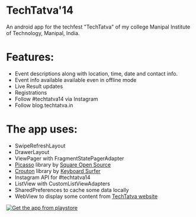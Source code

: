 # TechTatva'14

An android app for the techfest "TechTatva" of my college Manipal Institute of Technology, Manipal, India.

Features:
==
* Event descriptions along with location, time, date and contact info.
* Event info available available even in offline mode
* Live Result updates
* Registrations
* Follow #techtatva14 via Instagram
* Follow blog.techtatva.in

The app uses:
==
* SwipeRefreshLayout
* DrawerLayout
* ViewPager with FragmentStatePagerAdapter
* [Picasso](http://square.github.io/picasso/) library by [Square Open Source](http://square.github.io/)
* [Crouton](https://github.com/keyboardsurfer/Crouton) library by [Keyboard Surfer](http://keyboardsurfer.de/projects.html)
* Instagram API for #techtatva14
* ListView with CustomListViewAdapters
* SharedPreferences to cache some data locally
* WebView to display some content from [TechTatva website](http://www.techtatva.in)

[![Get the app from playstore](https://developer.android.com/images/brand/en_app_rgb_wo_60.png)](https://play.google.com/store/apps/details?id=chipset.techtatva)
